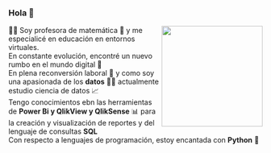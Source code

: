 ### Hola 👋

<p> 
<img src="https://github.com/GabrielaOjcius/README.md/blob/main/images/perfil%20digital%20redes.jpeg" align="right" width="200">
👩‍🏫 Soy profesora de matemática 🔢 y me especialicé en educación en entornos virtuales. 
<br>
En constante evolución, encontré un nuevo rumbo en el mundo digital 🚀
<br>
En plena reconversión laboral 🚧 y como soy una apasionada de los <strong>datos</strong> 👩‍💻 actualmente estudio ciencia de datos 📈
<br>
Tengo conocimientos ebn las herramientas de <strong>Power Bi y QlikView y QlikSense</strong> 📊 para la creación y visualización de reportes y del lenguaje de consultas <strong>SQL</strong>
<br>
Con respecto a lenguajes de programación, estoy encantada con <strong>Python</strong> 🐍

